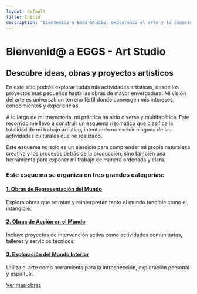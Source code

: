 ```yaml
---
layout: default
title: Inicio
description: "Bienvenido a EGGS-Studio, explorando el arte y la conexión visual."
---
```


# Bienvenid@ a EGGS - Art Studio

## Descubre ideas, obras y proyectos artísticos

En este sitio podrás explorar todas mis actividades artísticas, desde los proyectos más pequeños hasta las obras de mayor envergadura. Mi visión del arte es universal: un terreno fértil donde convergen mis intereses, conocimientos y experiencias.

A lo largo de mi trayectoria, mi práctica ha sido diversa y multifacética. Este recorrido me llevó a construir un esquema rizomático que clasifica la totalidad de mi trabajo artístico, intentando no excluir ninguna de las actividades culturales que he realizado.

Este esquema no solo es un ejercicio para comprender mi propia naturaleza creativa y los procesos detrás de la producción, sino también una herramienta para exponer mi trabajo de manera ordenada y clara.

### Este esquema se organiza en tres grandes categorías:

#### [1. Obras de Representación del Mundo](mundo-exterior.html)
Explora obras que retratan y reinterpretan tanto el mundo tangible como el intangible.

#### [2. Obras de Acción en el Mundo](accion.html)
Incluye proyectos de intervención activa como actividades comunitarias, talleres y servicios técnicos.

#### [3. Exploración del Mundo Interior](interior.html)
Utiliza el arte como herramienta para la introspección, exploración personal y espiritual.


[Ver más obras](exhibiciones.html)
